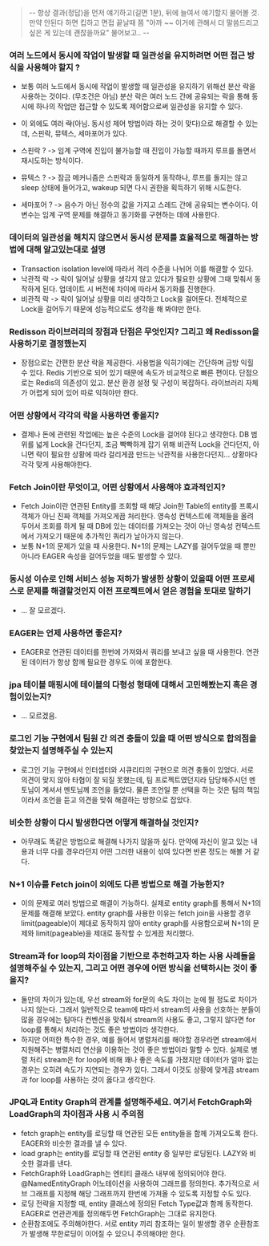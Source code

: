 >-- 항상 결과(정답)을 먼저 얘기하고(길면 1분), 뒤에 늘여서 얘기할지 물어볼 것. 만약 안된다 하면 킵하고 면접 끝날때 쯤
"아까 ~~ 이거에 관해서 더 말씀드리고 싶은 게 있는데 괜찮을까요" 물어보고.. --

### 여러 노드에서 동시에 작업이 발생할 때 일관성을 유지하려면 어떤 접근 방식을 사용해야 할지 ?
- 보통 여러 노드에서 동시에 작업이 발생할 때 일관성을 유지하기 위해선 분산 락을 사용하는 것이다. (무조건은 아님)
  분산 락은 여러 노드 간에 공유되는 락을 통해 동시에 하나의 작업만 접근할 수 있도록 제어함으로써 일관성을 유지할 수 있다.

- 이 외에도 여러 ~~락~~(아님. 동시성 제어 방법이라 하는 것이 맞다)으로 해결할 수 있는데, 스핀락, 뮤텍스, 세마포어가 있다.

- 스핀락 ? -> 임계 구역에 진입이 불가능할 때 진입이 가능할 때까지 루프를 돌면서 재시도하는 방식이다.
- 뮤텍스 ? -> 잠금 메커니즘은 스핀락과 동일하게 동작하나, 루프를 돌지는 않고 sleep 상태에 들어가고, wakeup 되면 다시 권한을 획득하기 위해 시도한다.
- 세마포어 ? -> 음수가 아닌 정수의 값을 가지고 스레드 간에 공유되는 변수이다. 이 변수는 임계 구역 문제를 해결하고 동기화를 구현하는 데에 사용한다.
### 데이터의 일관성을 해치지 않으면서 동시성 문제를 효율적으로 해결하는 방법에 대해 알고있는대로 설명
- Transaction isolation level에 따라서 격리 수준을 나뉘어 이를 해결할 수 있다.
- 낙관적 락 -> 락이 일어날 상황을 생각지 않고 있다가 필요한 상황에 그때 맞춰서 동작하게 된다. 업데이트 시 버전에 차이에 따라서 동기화를 진행한다.
- 비관적 락 ->  락이 일어날 상황을 미리 생각하고 Lock을 걸어둔다. 전체적으로 Lock을 걸어두기 때문에 성능적으로도 생각을 해 봐야만 한다.
### Redisson 라이브러리의 장점과 단점은 무엇인지? 그리고 왜 Redisson을 사용하기로 결정했는지
- 장점으로는 간편한 분산 락을 제공한다. 사용법을 익히기에는 간단하며 금방 익힐 수 있다. Redis 기반으로 되어 있기 때문에 속도가
  비교적으로 빠른 편이다. 단점으로는 Redis의 의존성이 있고. 분산 환경 설정 및 구성이 복잡하다. 라이브러리 자체가 어렵게 되어 있어 따로 익혀야만 한다.
###  어떤 상황에서 각각의 락을 사용하면 좋을지?
- 결제나 돈에 관련된 작업에는 높은 수준의 Lock을 걸어야 된다고 생각한다. DB 범위를 넓게 Lock을 건다던지, 조금 빡빡하게 잡기 위해
  비관적 Lock을 건다던지, 아니면 락이 필요한 상황에 따라 걸리게끔 만드는 낙관적을  사용한다던지... 상황마다 각각 맞게 사용해야한다.
### Fetch Join이란 무엇이고, 어떤 상황에서 사용해야 효과적인지?
- Fetch Join이란 연관된 Entity를 조회할 때 해당 Join한 Table의 entity를 프록시 객체가 아닌 진짜 객체를 가져오게끔 처리한다.
  영속성 컨텍스트에 객체들을 올려 두어서 조회를 하게 될 때 DB에 있는 데이터를 가져오는 것이 아닌 영속성 컨텍스트에서 가져오기 때문에 추가적인 쿼리가 날아가지 않는다.
- 보통 N+1의 문제가 있을 때 사용한다. N+1의 문제는 LAZY를 걸어두었을 때 뿐만 아니라 EAGER 속성을 걸어두었을 때도 발생할 수 있다.
### 동시성 이슈로 인해 서비스 성능 저하가 발생한 상황이 있을때 어떤 프로세스로 문제를 해결할것인지 이전 프로젝트에서 얻은 경험을 토대로 말하기
- ... 잘 모르겠다.
### EAGER는 언제 사용하면 좋은지?
- EAGER로 연관된 데이터를 한번에 가져와서 쿼리를 보내고 싶을 때 사용한다. 연관된 데이터가 항상 함께 필요한 경우도 이에 포함한다.
### jpa 테이블 매핑시에 테이블의 다형성 형태에 대해서 고민해봤는지 혹은 경험이있는지?
- ... 모르겠음.
### 로그인 기능 구현에서 팀원 간 의견 충돌이 있을 때 어떤 방식으로 합의점을 찾았는지 설명해주실 수 있는지
- 로그인 기능 구현에서 인터셉터와 시큐리티의 구현으로 의견 충돌이 있었다. 서로 의견이 맞지 않아 타협이 잘 되질 못했는데,
  팀 프로젝트였던지라 담당해주시던 멘토님이 계셔서 멘토님께 조언을 들었다. 물론 조언일 뿐 선택을 하는 것은 팀의 책임이라서
  조언을 듣고 의견을 맞춰 해결하는 방향으로 잡았다.
### 비슷한 상황이 다시 발생한다면 어떻게 해결하실 것인지?
- 아무래도 똑같은 방법으로 해결해 나가지 않을까 싶다. 만약에 자신이 알고 있는 내용과 너무 다를 경우라던지 어떤 그러한
  내용이 섞여 있다면 반론 정도는 해볼 거 같다.
### N+1 이슈를 Fetch join이 외에도 다른 방법으로 해결 가능한지?
- 이의 문제로 여러 방법으로 해결이 가능하다. 실제로 entity graph를 통해서 N+1의 문제를 해결해 보았다. entity graph를 사용한 이유는
  fetch join을 사용할 경우 limit(pageable)이 제대로 동작하지 않아 entity graph를 사용함으로써 N+1의 문제와 limit(pageable)을 제대로 동작할 수 있게끔 처리했다.
### Stream과 for loop의 차이점을 기반으로 추천하고자 하는 사용 사례들을 설명해주실 수 있는지, 그리고 어떤 경우에 어떤 방식을 선택하시는 것이 좋을지?
- 둘만의 차이가 있는데, 우선 stream와 for문의 속도 차이는 눈에 띌 정도로 차이가 나지 않는다. 그래서 일반적으로 team에 따라서 stream의 사용을 선호하는 분들이
  많을 경우에는 팀마다 컨벤션을 맞춰서 stream의 사용도 좋고, 그렇지 않다면 for loop를 통해서 처리하는 것도 좋은 방법이라 생각한다.
- 하지만 어떠한 특수한 경우, 예를 들어서 병렬처리를 해야할 경우라면 stream에서 지원해주는 병렬처리 연산을 이용하는 것이 좋은 방법이라 말할 수 있다.
  실제로 병렬 처리 stream은 for loop에 비해 꽤나 좋은 속도를 가졌지만 데이터가 얼마 없는 경우는 오히려 속도가 지연되는 경우가 있다. 그래서 이것도
  상황에 맞게끔 stream과 for loop를 사용하는 것이 옳다고 생각한다.
### JPQL과 Entity Graph의 관계를 설명해주세요. 여기서 FetchGraph와 LoadGraph의 차이점과 사용 시 주의점
- fetch graph는 entity를 로딩할 때 연관된 모든 entity들을 함께 가져오도록 한다. EAGER와 비슷한 결과를 낼 수 있다.
- load graph는 entity를 로딩할 때 연관된 entity 중 일부만 로딩된다. LAZY와 비슷한 결과를 낸다.
- FetchGraph와 LoadGraph는 엔티티 클래스 내부에 정의되어야 한다. @NamedEntityGraph 어노테이션을 사용하여 그래프를 정의한다.
  추가적으로 서브 그래프를 지정해 해당 그래프까지 한번에 가져올 수 있도록 지정할 수도 있다.
- 로딩 전략을 지정할 때, entity 클래스에 정의된 Fetch Type값과 함께 동작한다. EAGER로 연관관계를 정의해두면 FetchGraph는 그대로 유지한다.
- 순환참조에도 주의해야한다. 서로 entity 끼리 참조하는 일이 발생할 경우 순환참조가 발생해 무한로딩이 이어질 수 있으니 주의해야만 한다.
